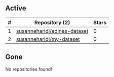 ## Active
| # | Repository (2) | Stars |
| --- | --- | --- |
| 1 | [susanneharidi/adinas-dataset](https://gin.g-node.org/susanneharidi/adinas-dataset) | 0 |
| 2 | [susanneharidi/my-dataset](https://gin.g-node.org/susanneharidi/my-dataset) | 0 |

## Gone
No repositories found!
